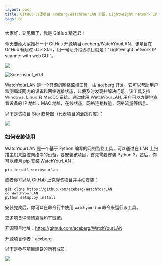 ```yaml
---
layout: post
title: GitHub 开源项目 aceberg/WatchYourLAN 介绍，Lightweight network IP scanner with web GUI
tags: Go
---
```


大家好，又见面了，我是 GitHub 精选君！

今天要给大家推荐一个 GitHub 开源项目 aceberg/WatchYourLAN，该项目在 GitHub 有超过 0.5k Star，用一句话介绍该项目就是：“Lightweight network IP scanner with web GUI”。

![](https://raw.githubusercontent.com/aceberg/WatchYourLAN/main/assets/logo.png)

![Screenshot_v0.6](https://raw.githubusercontent.com/aceberg/WatchYourLAN/main/assets/Screenshot_v0.6.png)

WatchYourLAN 是一个开源的网络监控工具，由 aceberg 开发。它可以帮助用户监测局域网内的设备和网络连接状态，以便及时发现并解决问题。该工具支持 Windows, Linux 和 MacOS 系统。通过使用 WatchYourLAN, 用户可以方便地查看设备的 IP 地址，MAC 地址，在线状态，网络连接数量，网络流量等信息。


以下是该项目 Star 趋势图（代表项目的活跃程度）：

![](https://api.star-history.com/svg?repos=aceberg/WatchYourLAN&type=Timeline)

### 如何安装使用

WatchYourLAN 是一个基于 Python 编写的网络监控工具，可以通过在 LAN 上扫描主机来监控网络中的设备。要安装该项目，首先需要安装 Python 3。然后，你可以使用 pip 安装 WatchYourLAN：

```
pip install watchyourlan
```

或者你可以从 GitHub 上克隆该项目并手动安装：

```
git clone https://github.com/aceberg/WatchYourLAN
cd WatchYourLAN
python setup.py install
```

安装完成后，你可以在命令行中使用 `watchyourlan` 命令来运行该工具。


更多项目详情请查看如下链接。

开源项目地址：https://github.com/aceberg/WatchYourLAN 

开源项目作者：aceberg

以下是参与项目建设的所有成员：

![](https://contrib.rocks/image?repo=aceberg/WatchYourLAN)

